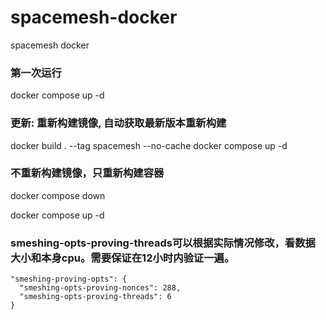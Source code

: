 # spacemesh-docker

spacemesh docker

### 第一次运行

docker compose up -d

### 更新: 重新构建镜像, 自动获取最新版本重新构建

docker build . --tag spacemesh --no-cache
docker compose up -d

### 不重新构建镜像，只重新构建容器

docker compose down

docker compose up -d

### smeshing-opts-proving-threads可以根据实际情况修改，看数据大小和本身cpu。需要保证在12小时内验证一遍。
```
"smeshing-proving-opts": {
  "smeshing-opts-proving-nonces": 288,
  "smeshing-opts-proving-threads": 6
}
```

